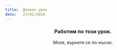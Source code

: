 ```yaml
---
title:  Дневен урок
date:   27/01/2018
---
```


### <center>Работим по този урок.</center>
<center>Моля, върнете се по-късно.</center>